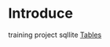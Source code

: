# Introduce
training project sqllite
[Tables](#https://github.com/HIKKANOTE/understanding-sql/tree/main/media)
